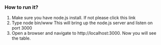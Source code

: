 ### How to run it?
1. Make sure you have node.js install. If not please click this link
2. Type node bin/www This will bring up the node.js server and listen on port
 3000
3. Open a browser and navigate to http://localhost:3000. Now you will see the
 table.